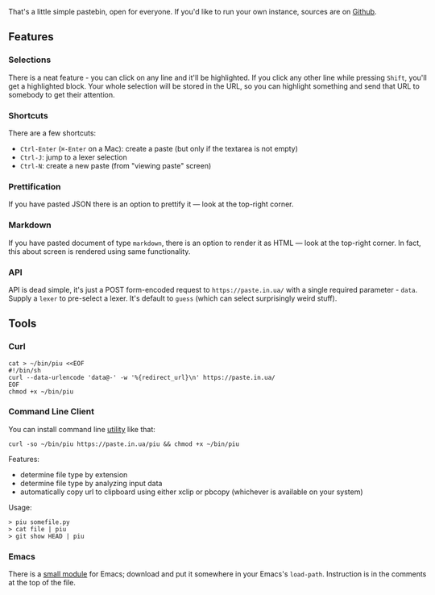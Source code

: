 <style>body { max-width: 60em; margin: 0 auto; }</style>

That's a little simple pastebin, open for everyone. If you'd like to run your
own instance, sources are on [Github](https://github.com/piranha/piu.clj).

## Features

### Selections

There is a neat feature - you can click on any line and it'll be highlighted. If
you click any other line while pressing `Shift`, you'll get a highlighted
block. Your whole selection will be stored in the URL, so you can highlight
something and send that URL to somebody to get their attention.

### Shortcuts

There are a few shortcuts:

- `Ctrl-Enter` (`⌘-Enter` on a Mac): create a paste (but only if the textarea is not
  empty)
- `Ctrl-J`: jump to a lexer selection
- `Ctrl-N`: create a new paste (from "viewing paste" screen)

### Prettification

If you have pasted JSON there is an option to prettify it — look at the top-right
corner.

### Markdown

If you have pasted document of type `markdown`, there is an option to render it as HTML —
look at the top-right corner. In fact, this about screen is rendered using same
functionality.

### API

API is dead simple, it's just a POST form-encoded request to
`https://paste.in.ua/` with a single required parameter - `data`. Supply a
`lexer` to pre-select a lexer. It's default to `guess` (which can select
surprisingly weird stuff).

## Tools

### Curl

```
cat > ~/bin/piu <<EOF
#!/bin/sh
curl --data-urlencode 'data@-' -w '%{redirect_url}\n' https://paste.in.ua/
EOF
chmod +x ~/bin/piu
```

### Command Line Client

You can install command line [utility](/piu) like that:

```
curl -so ~/bin/piu https://paste.in.ua/piu && chmod +x ~/bin/piu
```

Features:

- determine file type by extension
- determine file type by analyzing input data
- automatically copy url to clipboard using either xclip or pbcopy (whichever is
  available on your system)

Usage:

```
> piu somefile.py
> cat file | piu
> git show HEAD | piu
```

### Emacs

There is a [small module](/piu.el) for Emacs; download and put it somewhere in
your Emacs's `load-path`. Instruction is in the comments at the top of the file.
